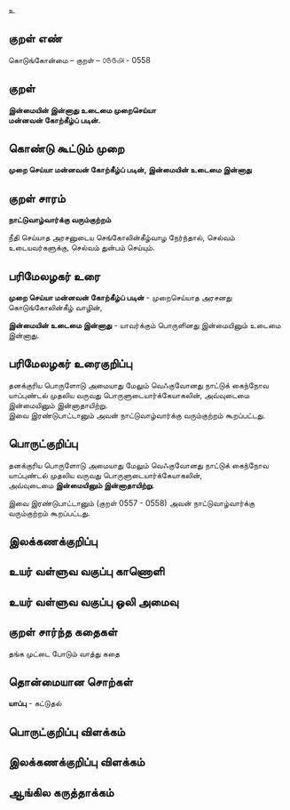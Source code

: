 உ

## குறள் எண் 

கொடுங்கோன்மை  – குறள் – ௦௫௫௮ - 0558  

## குறள் 

**இன்மையின் இன்னாது உடைமை முறைசெய்யா  
மன்னவன் கோற்கீழ்ப் படின்.**  

## கொண்டு கூட்டும் முறை

**முறை செய்யா மன்னவன் கோற்கீழ்ப் படின், இன்மையின் உடைமை இன்னாது**

## குறள் சாரம் 

**நாட்டுவாழ்வார்க்கு வரும்குற்றம்**   

நீதி செய்யாத அரசனுடைய செங்கோலின்கீழ்வாழ நேர்ந்தால், செல்வம் உடையவர்களுக்கு, செல்வம் துன்பம் செய்யும்.  

## பரிமேலழகர் உரை

**முறை செய்யா மன்னவன் கோற்கீழ்ப் படின்** - முறைசெய்யாத அரசனது கொடுங்கோலின்கீழ் வாழின்,  

**இன்மையின் உடைமை இன்னாது** - யாவர்க்கும் பொருளினது இன்மையினும் உடைமை இன்னாது. 

## பரிமேலழகர் உரைகுறிப்பு   

தனக்குரிய பொருளோடு அமையாது மேலும் வெஃகுவோனது நாட்டுக் கைந்நோவ யாப்புண்டல் முதலிய வருவது பொருளுடையார்க்கேயாகலின், அவ்வுடைமை இன்மையினும் இன்னாதாயிற்று.  
இவை இரண்டுபாட்டானும் அவன் நாட்டுவாழ்வார்க்கு வரும்குற்றம் கூறப்பட்டது.    

## பொருட்குறிப்பு 

தனக்குரிய பொருளோடு அமையாது மேலும் வெஃகுவோனது நாட்டுக் கைந்நோவ யாப்புண்டல் முதலிய வருவது பொருளுடையார்க்கேயாகலின்,  
அவ்வுடைமை **இன்மையினும் இன்னாதாயிற்று**.  

இவை இரண்டுபாட்டானும் (குறள் 0557 - 0558) அவன் நாட்டுவாழ்வார்க்கு வரும்குற்றம் கூறப்பட்டது.    

## இலக்கணக்குறிப்பு  


## உயர் வள்ளுவ வகுப்பு காணொளி


## உயர் வள்ளுவ வகுப்பு ஒலி அமைவு 

 
## குறள் சார்ந்த கதைகள் 

தங்க முட்டை போடும் வாத்து கதை   

## தொன்மையான சொற்கள்

**யாப்பு** - கட்டுதல்   

## பொருட்குறிப்பு விளக்கம்


## இலக்கணக்குறிப்பு விளக்கம்


## ஆங்கில கருத்தாக்கம் 


